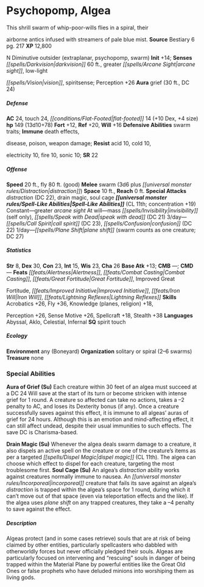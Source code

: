 ﻿---
cssclass: [monsters]
title1: Psychopomp, Algea
desc_short: This shrill swarm of whip-poor-wills flies in a spiral, theirairborne
  antics infused with streamers of pale blue mist.
title2: Algea
CR: 11
sources:
- name: Bestiary 6
  page: 217
  link: http://paizo.com/products/btpy9oge?Pathfinder-Roleplaying-Game-Bestiary-6-Hardcover
XP: 12800
alignment: N
size: Diminutive
type: outsider
subtypes:
- extraplanar
- psychopomp
- swarm
initiative:
  bonus: 14
senses:
  darkvision: 60
  greater arcane sight: true
  low-lightvision: true
  spiritsense: true
auras:
- name: grief
  radius: 30
  DC: 24
AC:
  AC: 24
  touch: 24
  flat_footed: 14
  components:
    dex: 10
    size: 4
HP:
  HP: 149
  long: 13d10+78
saves:
  fort: 12
  ref: 20
  will: 16
defensive_abilities:
- swarm traits
immunities:
- death effects,disease
- poison
- weapon damage
resistances:
  acid: 10
  cold: 10
  electricity: 10
  fire: 10
  sonic: 10
SR: 22
speeds:
  base: 20
  fly: 80
  fly_maneuverability: good
attacks:
  melee:
  - - text: swarm (3d6 plus distraction)
      entries:
      - - damage: 3d6
        - effect: distraction
      attack: swarm
  special:
  - distraction (DC 22)
  - drain magic
  - soul cage
space: 10
reach: 0
spell_like_abilities:
  entries:
  - name: greater arcane sight
    source: default
    freq: Constant
  - name: mass invisibility
    source: default
    freq: At will
    other: self only
  - name: speak with dead
    source: default
    freq: At will
    DC: 21
  - name: call spirit
    source: default
    freq: 3/day
    DC: 23
  - name: confusion
    source: default
    freq: 3/day
    DC: 22
  - name: plane shift
    source: default
    freq: 1/day
    other: swarm counts as one creature
    DC: 27
  sources:
  - name: default
    CL: 11
    concentration: 19
ability_scores:
  STR: 8
  DEX: 30
  CON: 23
  INT: 15
  WIS: 23
  CHA: 26
BAB: 13
CMB:
CMD:
feats:
- name: Alertness
- name: Combat Casting
- name: Great Fortitude
- name: Improved GreatFortitude
- name: Improved Initiative
- name: Iron Will
- name: Lightning Reflexes
skills:
  Acrobatics: 26
  Fly: 36
  Knowledge (planes): 18
  Knowledge (religion): 18
  Perception: 26
  Sense Motive: 26
  Spellcraft: 18
  Stealth: 38
languages:
- Abyssal
- Aklo
- Celestial
- Infernal
special_qualities:
- spirit touch
ecology:
  environment: any (Boneyard)
  organization: solitary or spiral (2-6 swarms)
  treasure_type: none
special_abilities:
  Aura of Grief (Su): Each creature within 30 feet of an algea must succeed at a DC
    24 Will save at the start of its turn or become stricken with intense grief for
    1 round. A creature so affected can take no actions, takes a -2 penalty to AC,
    and loses its Dexterity bonus (if any). Once a creature successfully saves against
    this effect, it is immune to all algeas' auras of grief for 24 hours. Although
    this is an emotion and mind-affecting effect, it can still affect undead, despite
    their usual immunities to such effects. The save DC is Charisma-based.
  Drain Magic (Su): Whenever the algea deals swarm damage to a creature, it also dispels
    an active spell on the creature or one of the creature's items as per a targeted
    dispel magic (CL 11th). The algea can choose which effect to dispel for each creature,
    targeting the most troublesome first.
  Soul Cage (Su): An algea's distraction ability works against creatures normally
    immune to nausea. An incorporeal creature that fails its save against an algea's
    distraction is trapped within the algea's space for 1 round, during which it can't
    move out of that space (even via teleportation effects and the like). If the algea
    uses plane shift on any trapped creatures, they take a -4 penalty to save against
    the effect.
desc_long: Algeas protect (and in some cases retrieve) souls that are at risk of being
  claimed by other entities, particularly spellcasters who dabbled with otherworldly
  forces but never officially pledged their souls. Algeas are particularly focused
  on intervening and “rescuing” souls in danger of being trapped within the Material
  Plane by powerful entities like the Great Old Ones or false prophets who have deluded
  minions into worshiping them as living gods.

---

# Psychopomp, Algea
This shrill swarm of whip-poor-wills flies in a spiral, their

airborne antics infused with streamers of pale blue mist.
**Source** Bestiary 6 pg. 217
**XP** 12,800

N Diminutive outsider (extraplanar, psychopomp, swarm)
**Init** +14; **Senses** _[[spells/Darkvision|darkvision]]_ 60 ft., greater _[[spells/Arcane Sight|arcane sight]]_, low-light

_[[spells/Vision|vision]]_, spiritsense; Perception +26
**Aura** grief (30 ft., DC 24)

##### Defense

**AC** 24, touch 24, _[[conditions/Flat-Footed|flat-footed]]_ 14 (+10 Dex, +4 size)
**hp** 149 (13d10+78)
**Fort** +12, **Ref** +20, **Will** +16
**Defensive Abilities** swarm traits; **Immune** death effects,

disease, poison, weapon damage; **Resist** acid 10, cold 10,

electricity 10, fire 10, sonic 10; **SR** 22

##### Offense
**Speed** 20 ft., fly 80 ft. (good)
**Melee** swarm (3d6 plus _[[universal monster rules/Distraction|distraction]]_)
**Space** 10 ft., **Reach** 0 ft.
**Special Attacks** _distraction_ (DC 22), drain magic, soul cage
**_[[universal monster rules/Spell-Like Abilities|Spell-Like Abilities]]_** (CL 11th; concentration +19)
Constant—greater _arcane sight_ 
At will—mass _[[spells/Invisibility|invisibility]]_ (self only), _[[spells/Speak with Dead|speak with dead]]_ (DC 21) 
3/day—_[[spells/Call Spirit|call spirit]]_ (DC 23), _[[spells/Confusion|confusion]]_ (DC 22) 
1/day—_[[spells/Plane Shift|plane shift]]_ (swarm counts as one creature; DC 27)

##### Statistics
**Str** 8, **Dex** 30, **Con** 23, **Int** 15, **Wis** 23, **Cha** 26
**Base Atk** +13; **CMB** —; **CMD** —
**Feats** _[[feats/Alertness|Alertness]]_, _[[feats/Combat Casting|Combat Casting]]_, _[[feats/Great Fortitude|Great Fortitude]]_, Improved Great

Fortitude, _[[feats/Improved Initiative|Improved Initiative]]_, _[[feats/Iron Will|Iron Will]]_, _[[feats/Lightning Reflexes|Lightning Reflexes]]_
**Skills** Acrobatics +26, Fly +36, Knowledge (planes, religion) +18,

Perception +26, Sense Motive +26, Spellcraft +18, Stealth +38
**Languages** Abyssal, Aklo, Celestial, Infernal
**SQ** spirit touch

##### Ecology

**Environment** any (Boneyard)
**Organization** solitary or spiral (2–6 swarms)
**Treasure** none

### Special Abilities

**Aura of Grief (Su)** Each creature within 30 feet of an algea must succeed at a DC 24 Will save at the start of its turn or become stricken with intense grief for 1 round. A creature so affected can take no actions, takes a –2 penalty to AC, and loses its Dexterity bonus (if any). Once a creature successfully saves against this effect, it is immune to all algeas’ auras of grief for 24 hours. Although this is an emotion and mind-affecting effect, it can still affect undead, despite their usual immunities to such effects. The save DC is Charisma-based.

**Drain Magic (Su)** Whenever the algea deals swarm damage to a creature, it also dispels an active spell on the creature or one of the creature’s items as per a targeted _[[spells/Dispel Magic|dispel magic]]_ (CL 11th). The algea can choose which effect to dispel for each creature, targeting the most troublesome first.
**Soul Cage (Su)** An algea’s _distraction_ ability works against creatures normally immune to nausea. An _[[universal monster rules/Incorporeal|incorporeal]]_ creature that fails its save against an algea’s _distraction_ is trapped within the algea’s space for 1 round, during which it can’t move out of that space (even via teleportation effects and the like). If the algea uses _plane shift_ on any trapped creatures, they take a –4 penalty to save against the effect.

##### Description

Algeas protect (and in some cases retrieve) souls that are at risk of being claimed by other entities, particularly spellcasters who dabbled with otherworldly forces but never officially pledged their souls. Algeas are particularly focused on intervening and “rescuing” souls in danger of being trapped within the Material Plane by powerful entities like the Great Old Ones or false prophets who have deluded minions into worshiping them as living gods.